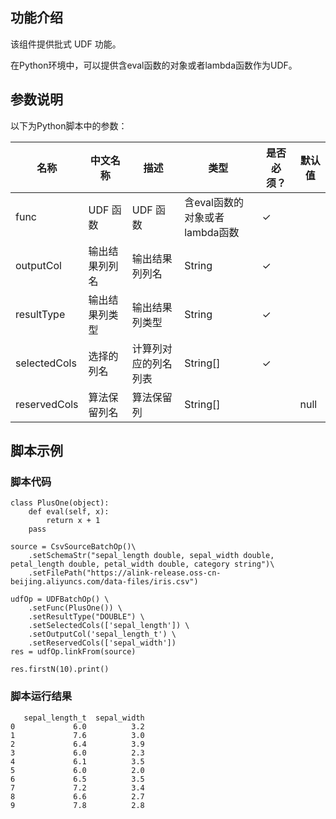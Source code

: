 ## 功能介绍

该组件提供批式 UDF 功能。

在Python环境中，可以提供含eval函数的对象或者lambda函数作为UDF。

## 参数说明

以下为Python脚本中的参数：

| 名称 | 中文名称 | 描述 | 类型 | 是否必须？ | 默认值 |
| --- | --- | --- | --- | --- | --- |
| func | UDF 函数 | UDF 函数 | 含eval函数的对象或者lambda函数 | ✓ |
| outputCol | 输出结果列列名 | 输出结果列列名 | String | ✓ |  |
| resultType | 输出结果列类型 | 输出结果列类型 | String | ✓ |  |
| selectedCols | 选择的列名 | 计算列对应的列名列表 | String[] | ✓ |  |
| reservedCols | 算法保留列名 | 算法保留列 | String[] |  | null |

## 脚本示例

### 脚本代码

```
class PlusOne(object):
    def eval(self, x):
        return x + 1
    pass

source = CsvSourceBatchOp()\
    .setSchemaStr("sepal_length double, sepal_width double, petal_length double, petal_width double, category string")\
    .setFilePath("https://alink-release.oss-cn-beijing.aliyuncs.com/data-files/iris.csv")

udfOp = UDFBatchOp() \
    .setFunc(PlusOne()) \
    .setResultType("DOUBLE") \
    .setSelectedCols(['sepal_length']) \
    .setOutputCol('sepal_length_t') \
    .setReservedCols(['sepal_width'])
res = udfOp.linkFrom(source)

res.firstN(10).print()
```


### 脚本运行结果

```
   sepal_length_t  sepal_width
0             6.0          3.2
1             7.6          3.0
2             6.4          3.9
3             6.0          2.3
4             6.1          3.5
5             6.0          2.0
6             6.5          3.5
7             7.2          3.4
8             6.6          2.7
9             7.8          2.8
```

